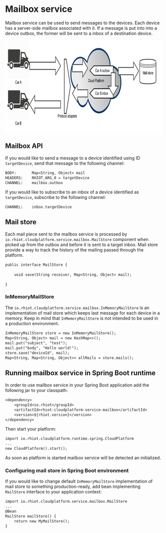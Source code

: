 # Mailbox service

Mailbox service can be used to send messages to the devices. Each device has a server-side mailbox associated with it.
If a message is put into into a device outbox, the former will be sent to a inbox of a destination device.

<img src="rhiot_cloud_platform_service_mailbox.png" align="center" height="300">

## Mailbox API

If you would like to send a message to a device identified using ID `targetDevice`, send that message to the following
channel:

    BODY:       Map<String, Object> mail
    HEADERS:    RHIOT_ARG_0 = targetDevice
    CHANNEL:    mailbox.outbox

If you would like to subscribe to an inbox of a device identified as `targetDevice`, subscribe to the following channel:

    CHANNEL:    inbox.targetDevice

## Mail store

Each mail piece sent to the mailbox service is processed by `io.rhiot.cloudplatform.service.mailbox.MailStore` component when picked up from the outbox and
before it is sent to a target inbox. Mail store provide a way to track the history of the mailing passed through the
platform.

    public interface MailStore {

        void save(String receiver, Map<String, Object> mail);

    }

### InMemoryMailStore

The `io.rhiot.cloudplatform.service.mailbox.InMemoryMailStore` is an implementation of mail store which keeps last
message for each device in a memory. Keep in mind that `InMemoryMailStore` is not intended to be used in a production
environment.

    InMemoryMailStore store = new InMemoryMailStore();
    Map<String, Object> mail = new HashMap<>();
    mail.put("subject", "test");
    mail.put("body", "Hello world!");
    store.save("deviceId", mail);
    Map<String, Map<String, Object>> allMails = store.mails();

## Running mailbox service in Spring Boot runtime

In order to use mailbox service in your Spring Boot application add the following jar to your classpath:

	<dependency>
		<groupId>io.rhiot</groupId>
		<artifactId>rhiot-cloudplatform-service-mailbox</artifactId>
		<version>${rhiot.version}</version>
	</dependency>

Then start your platform:

    import io.rhiot.cloudplatform.runtime.spring.CloudPlatform
    ...
    new CloudPlatform().start();

As soon as platform is started mailbox service will be detected an initialized.

### Configuring mail store in Spring Boot environment

If you would like to change default `InMemoryMailStore` implementation of mail store to something production-ready,
add bean implementing `MailStore` interface to your application context:

    import io.rhiot.cloudplatform.service.mailbox.MailStore
    ...
    @Bean
    MailStore mailStore() {
        return new MyMailStore();
    }
